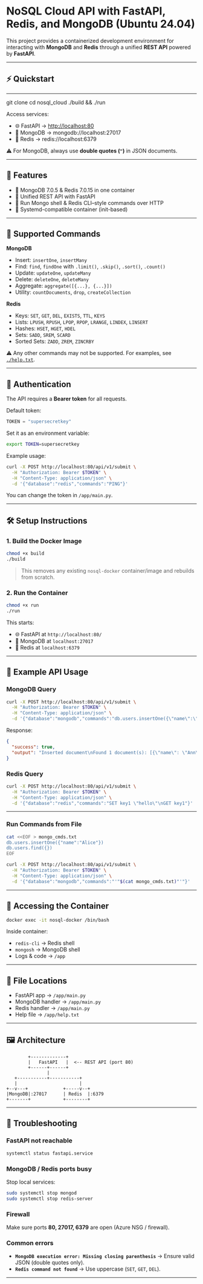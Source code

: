 
# NoSQL Cloud API with FastAPI, Redis, and MongoDB (Ubuntu 24.04)

This project provides a containerized development environment for interacting with **MongoDB** and **Redis** through a unified **REST API** powered by **FastAPI**.


---

## ⚡ Quickstart
---

git clone <your-repo-url>
cd nosql_cloud
./build && ./run

Access services:

* 🌐 FastAPI → [http://localhost:80](http://localhost:80)
* 🍃 MongoDB → mongodb://localhost:27017
* 🧠 Redis → redis\://localhost:6379

⚠️ For MongoDB, always use **double quotes (`"`)** in JSON documents.

---

## 🚀 Features

* 🔧 MongoDB 7.0.5 & Redis 7.0.15 in one container
* 📡 Unified REST API with FastAPI
* 🧪 Run Mongo shell & Redis CLI–style commands over HTTP
* 🐳 Systemd-compatible container (init-based)

---

## 📖 Supported Commands

**MongoDB**

* Insert: `insertOne`, `insertMany`
* Find: `find`, `findOne` with `.limit()`, `.skip()`, `.sort()`, `.count()`
* Update: `updateOne`, `updateMany`
* Delete: `deleteOne`, `deleteMany`
* Aggregate: `aggregate([{...}, {...}])`
* Utility: `countDocuments`, `drop`, `createCollection`

**Redis**

* Keys: `SET`, `GET`, `DEL`, `EXISTS`, `TTL`, `KEYS`
* Lists: `LPUSH`, `RPUSH`, `LPOP`, `RPOP`, `LRANGE`, `LINDEX`, `LINSERT`
* Hashes: `HSET`, `HGET`, `HDEL`
* Sets: `SADD`, `SREM`, `SCARD`
* Sorted Sets: `ZADD`, `ZREM`, `ZINCRBY`

⚠️ Any other commands may not be supported.
For examples, see [`./help.txt`](./help.txt).

---

## 🔑 Authentication

The API requires a **Bearer token** for all requests.

Default token:

```python
TOKEN = "supersecretkey"
```

Set it as an environment variable:

```bash
export TOKEN=supersecretkey
```

Example usage:

```bash
curl -X POST http://localhost:80/api/v1/submit \
  -H "Authorization: Bearer $TOKEN" \
  -H "Content-Type: application/json" \
  -d '{"database":"redis","commands":"PING"}'
```

You can change the token in `/app/main.py`.

---

## 🛠️ Setup Instructions

### 1. Build the Docker Image

```bash
chmod +x build
./build
```

> This removes any existing `nosql-docker` container/image and rebuilds from scratch.

### 2. Run the Container

```bash
chmod +x run
./run
```

This starts:

* 🌐 FastAPI at `http://localhost:80/`
* 🍃 MongoDB at `localhost:27017`
* 🧠 Redis at `localhost:6379`

---

## 🧪 Example API Usage

### MongoDB Query

```bash
curl -X POST http://localhost:80/api/v1/submit \
  -H "Authorization: Bearer $TOKEN" \
  -H "Content-Type: application/json" \
  -d '{"database":"mongodb","commands":"db.users.insertOne({\"name\":\"Ann\"})\ndb.users.find({})"}'
```

Response:

```json
{
  "success": true,
  "output": "Inserted document\nFound 1 document(s): [{\"name\": \"Ann\"}]"
}
```

### Redis Query

```bash
curl -X POST http://localhost:80/api/v1/submit \
  -H "Authorization: Bearer $TOKEN" \
  -H "Content-Type: application/json" \
  -d '{"database":"redis","commands":"SET key1 \"hello\"\nGET key1"}'
```

---

### Run Commands from File

```bash
cat <<EOF > mongo_cmds.txt
db.users.insertOne({"name":"Alice"})
db.users.find({})
EOF

curl -X POST http://localhost:80/api/v1/submit \
  -H "Authorization: Bearer $TOKEN" \
  -H "Content-Type: application/json" \
  -d '{"database":"mongodb","commands":"'"$(cat mongo_cmds.txt)"'"}'
```

---

## 🐚 Accessing the Container

```bash
docker exec -it nosql-docker /bin/bash
```

Inside container:

* `redis-cli` → Redis shell
* `mongosh` → MongoDB shell
* Logs & code → `/app`

---

## 📂 File Locations

* FastAPI app → `/app/main.py`
* MongoDB handler → `/app/main.py`
* Redis handler → `/app/main.py`
* Help file → `/app/help.txt`

---

## 🖼️ Architecture

```
        +-------------+
        |   FastAPI   |  <-- REST API (port 80)
        +------+------+ 
               |
   +-----------+-----------+
   |                       |
+--v---+             +-----v--+
|MongoDB|:27017      | Redis  |:6379
+-------+            +--------+
```

---

## 🔧 Troubleshooting

### FastAPI not reachable

```bash
systemctl status fastapi.service

```

### MongoDB / Redis ports busy

Stop local services:

```bash
sudo systemctl stop mongod
sudo systemctl stop redis-server
```

### Firewall

Make sure ports **80, 27017, 6379** are open (Azure NSG / firewall).

### Common errors

* **`MongoDB execution error: Missing closing parenthesis`**
  → Ensure valid JSON (double quotes only).
* **`Redis command not found`**
  → Use uppercase (`SET`, `GET`, `DEL`).

---


